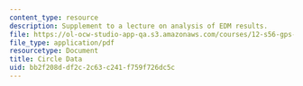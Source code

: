 ```yaml
---
content_type: resource
description: Supplement to a lecture on analysis of EDM results.
file: https://ol-ocw-studio-app-qa.s3.amazonaws.com/courses/12-s56-gps-where-are-you-fall-2008/bb2f208ddf2c2c63c241f759f726dc5c_circl_data_sol08.pdf
file_type: application/pdf
resourcetype: Document
title: Circle Data
uid: bb2f208d-df2c-2c63-c241-f759f726dc5c
---
```

